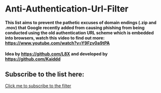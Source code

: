 # Anti-Authentication-Url-Filter
#### This list aims to prevent the pathetic excuses of domain endings (.zip and .mov) that Google recently added from causing phishing from being conducted using the old authentication URL scheme which is embedded into browsers, watch this video to find out more: https://www.youtube.com/watch?v=Y9Fzv0a9tPA
#### Idea by https://github.com/L8X and developed by https://github.com/Kaiddd
## Subscribe to the list here:
  <a href="https://subscribe.adblockplus.org?location=https://raw.githubusercontent.com/L8X/AntiAuthenticationUrlFilter/main/AntiAuthenticationUrlFilter.txt&amp;title=Anti-Authentication-Url-Filter">Click me to subscribe to the filter</a>
